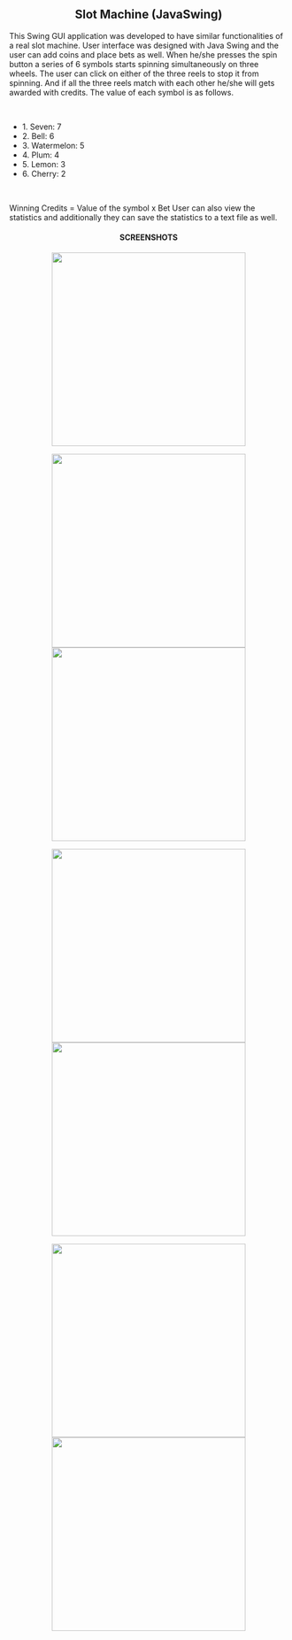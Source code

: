 
<h2 align="center">Slot Machine (JavaSwing)</h2>
<p>This Swing GUI application was developed to have similar functionalities of a real slot machine. User interface was designed with Java Swing and the user can add coins and place bets as well. When he/she presses the spin button a series of 6 symbols starts spinning simultaneously on three wheels. The user can click on either of the three reels to stop it from spinning. And if all the three reels match with each other he/she will gets awarded with credits. The value of each symbol is as follows.<p><br>
<ul>
<li>1. Seven: 7</li>
<li>2. Bell: 6</li>
<li>3. Watermelon: 5</li>
<li>4. Plum: 4</li>
<li>5. Lemon: 3</li>
<li>6. Cherry: 2</li>
</ul>
<br>
<p>Winning Credits = Value of the symbol x Bet
User can also view the statistics and additionally they can save the statistics to a text file as well.</p>

<h4 align="center">SCREENSHOTS</h4>
<p align="center">
  <img src="https://cloud.githubusercontent.com/assets/25959096/23583006/f13c6066-015d-11e7-854d-469dc655e27f.png" width="350"/> 
</p>

<p align="center">
  <img src="https://cloud.githubusercontent.com/assets/25959096/23583007/f144c6ca-015d-11e7-830d-71035109e93f.png" width="350"/>
  <img src="https://cloud.githubusercontent.com/assets/25959096/23583008/f2749ca0-015d-11e7-8e81-593a58433474.png" width="350"/>
</p>

<p align="center">
  <img src="https://cloud.githubusercontent.com/assets/25959096/23583009/f27bf2c0-015d-11e7-852c-05f5b4bd9374.png" width="350"/>
  <img src="https://cloud.githubusercontent.com/assets/25959096/23583010/f27e010a-015d-11e7-8c00-1bdcf141c1c8.png" width="350"/>
</p>

<p align="center">
  <img src="https://cloud.githubusercontent.com/assets/25959096/23583011/f2849498-015d-11e7-82c0-1bd7dd83104e.png" width="350"/>
  <img src="https://cloud.githubusercontent.com/assets/25959096/23583012/f2867aa6-015d-11e7-96b0-50d1216b8853.png" width="350"/>
</p>
